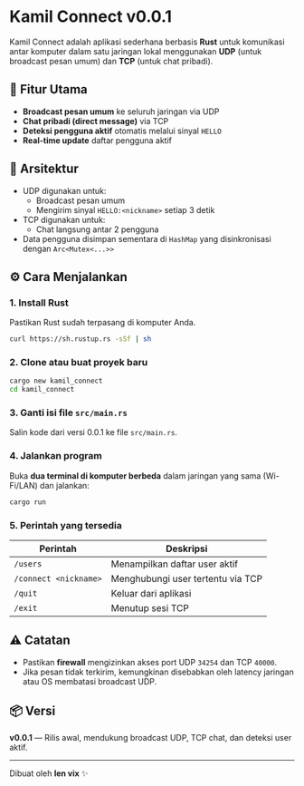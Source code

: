 # Kamil Connect v0.0.1

Kamil Connect adalah aplikasi sederhana berbasis **Rust** untuk komunikasi antar komputer dalam satu jaringan lokal menggunakan **UDP** (untuk broadcast pesan umum) dan **TCP** (untuk chat pribadi).

## 🚀 Fitur Utama
- **Broadcast pesan umum** ke seluruh jaringan via UDP
- **Chat pribadi (direct message)** via TCP
- **Deteksi pengguna aktif** otomatis melalui sinyal `HELLO`
- **Real-time update** daftar pengguna aktif

## 🧱 Arsitektur
- UDP digunakan untuk:
  - Broadcast pesan umum
  - Mengirim sinyal `HELLO:<nickname>` setiap 3 detik
- TCP digunakan untuk:
  - Chat langsung antar 2 pengguna
- Data pengguna disimpan sementara di `HashMap` yang disinkronisasi dengan `Arc<Mutex<...>>`

## ⚙️ Cara Menjalankan

### 1. Install Rust
Pastikan Rust sudah terpasang di komputer Anda.
```bash
curl https://sh.rustup.rs -sSf | sh
```

### 2. Clone atau buat proyek baru
```bash
cargo new kamil_connect
cd kamil_connect
```

### 3. Ganti isi file `src/main.rs`
Salin kode dari versi 0.0.1 ke file `src/main.rs`.

### 4. Jalankan program
Buka **dua terminal di komputer berbeda** dalam jaringan yang sama (Wi-Fi/LAN) dan jalankan:
```bash
cargo run
```

### 5. Perintah yang tersedia
| Perintah | Deskripsi |
|-----------|------------|
| `/users` | Menampilkan daftar user aktif |
| `/connect <nickname>` | Menghubungi user tertentu via TCP |
| `/quit` | Keluar dari aplikasi |
| `/exit` | Menutup sesi TCP |

## ⚠️ Catatan
- Pastikan **firewall** mengizinkan akses port UDP `34254` dan TCP `40000`.
- Jika pesan tidak terkirim, kemungkinan disebabkan oleh latency jaringan atau OS membatasi broadcast UDP.

## 📦 Versi
**v0.0.1** — Rilis awal, mendukung broadcast UDP, TCP chat, dan deteksi user aktif.

---
Dibuat oleh **len vix** ✨
